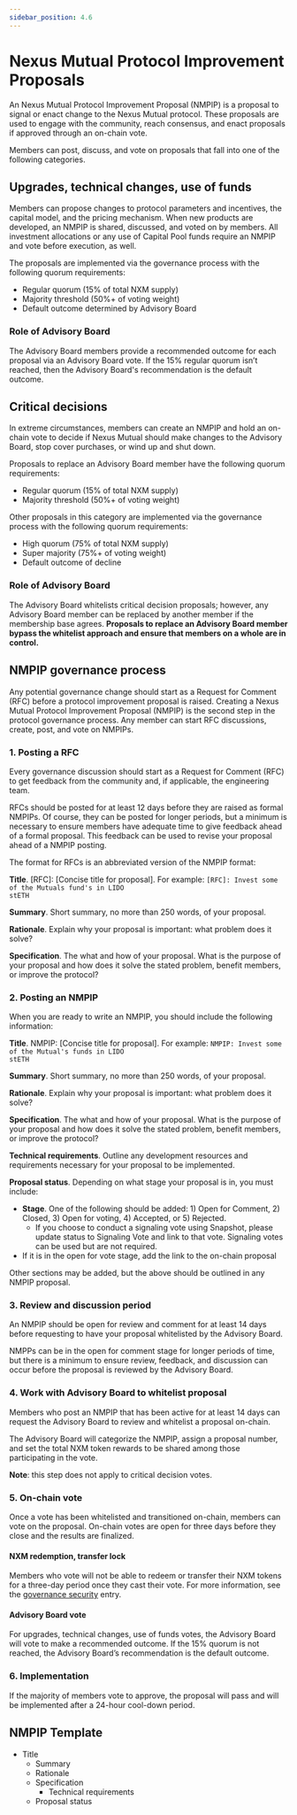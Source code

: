 ```yaml
---
sidebar_position: 4.6
---
```


# Nexus Mutual Protocol Improvement Proposals

An Nexus Mutual Protocol Improvement Proposal (NMPIP) is a proposal to signal or enact change to the Nexus Mutual protocol. These proposals are used to engage with the community, reach consensus, and enact proposals if approved through an on-chain vote.

Members can post, discuss, and vote on proposals that fall into one of the following categories. 

## Upgrades, technical changes, use of funds

Members can propose changes to protocol parameters and incentives, the capital model, and the pricing mechanism. When new products are developed, an NMPIP is shared, discussed, and voted on by members. All investment allocations or any use of Capital Pool funds require an NMPIP and vote before execution, as well.

The proposals are implemented via the governance process with the following quorum requirements:
* Regular quorum (15% of total NXM supply)
* Majority threshold (50%+ of voting weight)
* Default outcome determined by Advisory Board

### Role of Advisory Board

The Advisory Board members provide a recommended outcome for each proposal via an Advisory Board vote. If the 15% regular quorum isn’t reached, then the Advisory Board's recommendation is the default outcome.

## Critical decisions

In extreme circumstances, members can create an NMPIP and hold an on-chain vote to decide if Nexus Mutual should make changes to the Advisory Board, stop cover purchases, or wind up and shut down. 

Proposals to replace an Advisory Board member have the following quorum requirements:
* Regular quorum (15% of total NXM supply)
* Majority threshold (50%+ of voting weight)

Other proposals in this category are implemented via the governance process with the following quorum requirements:
* High quorum (75% of total NXM supply)
* Super majority (75%+ of voting weight)
* Default outcome of decline

### Role of Advisory Board

The Advisory Board whitelists critical decision proposals; however, any Advisory Board member can be replaced by another member if the membership base agrees. **Proposals to replace an Advisory Board member bypass the whitelist approach and ensure that members on a whole are in control.**

## NMPIP governance process

Any potential governance change should start as a Request for Comment (RFC) before a protocol improvement proposal is raised. Creating a Nexus Mutual Protocol Improvement Proposal (NMPIP) is the second step in the protocol governance process. Any member can start RFC discussions, create, post, and vote on NMPIPs.

### 1. Posting a RFC

Every governance discussion should start as a Request for Comment (RFC) to get feedback from the community and, if applicable, the engineering team.

RFCs should be posted for at least 12 days before they are raised as formal NMPIPs. Of course, they can be posted for longer periods, but a minimum is necessary to ensure members have adequate time to give feedback ahead of a formal proposal. This feedback can be used to revise your proposal ahead of a NMPIP posting.

The format for RFCs is an abbreviated version of the NMPIP format:

**Title**. [RFC]: [Concise title for proposal]. For example: <code>[RFC]: Invest some of the Mutuals fund's in LIDO stETH</code>

**Summary**. Short summary, no more than 250 words, of your proposal.

**Rationale**. Explain why your proposal is important: what problem does it solve?

**Specification**. The what and how of your proposal. What is the purpose of your proposal and how does it solve the stated problem, benefit members, or improve the protocol?

### 2. Posting an NMPIP

When you are ready to write an NMPIP, you should include the following information:

**Title**. NMPIP: [Concise title for proposal]. For example: <code>NMPIP: Invest some of the Mutual's funds in LIDO stETH</code>

**Summary**. Short summary, no more than 250 words, of your proposal.

**Rationale**. Explain why your proposal is important: what problem does it solve?

**Specification**. The what and how of your proposal. What is the purpose of your proposal and how does it solve the stated problem, benefit members, or improve the protocol?

**Technical requirements**. Outline any development resources and requirements necessary for your proposal to be implemented.

**Proposal status**. Depending on what stage your proposal is in, you must include:
* **Stage**. One of the following should be added: 1) Open for Comment, 2) Closed, 3) Open for voting, 4) Accepted, or 5) Rejected.
  * If you choose to conduct a signaling vote using Snapshot, please update status to Signaling Vote and link to that vote. Signaling votes can be used but are not required.
* If it is in the open for vote stage, add the link to the on-chain proposal

Other sections may be added, but the above should be outlined in any NMPIP proposal.

### 3. Review and discussion period

An NMPIP should be open for review and comment for at least 14 days before requesting to have your proposal whitelisted by the Advisory Board.

NMPPs can be in the open for comment stage for longer periods of time, but there is a minimum to ensure review, feedback, and discussion can occur before the proposal is reviewed by the Advisory Board.

### 4. Work with Advisory Board to whitelist proposal


Members who post an NMPIP that has been active for at least 14 days can request the Advisory Board to review and whitelist a proposal on-chain.

The Advisory Board will categorize the NMPIP, assign a proposal number, and set the total NXM token rewards to be shared among those participating in the vote.

**Note**: this step does not apply to critical decision votes. 

### 5. On-chain vote

Once a vote has been whitelisted and transitioned on-chain, members can vote on the proposal. On-chain votes are open for three days before they close and the results are finalized.

#### NXM redemption, transfer lock

Members who vote will not be able to redeem or transfer their NXM tokens for a three-day period once they cast their vote. For more information, see the [governance security](/governance/#governance-security) entry.

#### Advisory Board vote

For upgrades, technical changes, use of funds votes, the Advisory Board will vote to make a recommended outcome. If the 15% quorum is not reached, the Advisory Board’s recommendation is the default outcome.

### 6. Implementation

If the majority of members vote to approve, the proposal will pass and will be implemented after a 24-hour cool-down period.

## NMPIP Template

* Title
  * Summary
  * Rationale
  * Specification
    * Technical requirements
  * Proposal status
